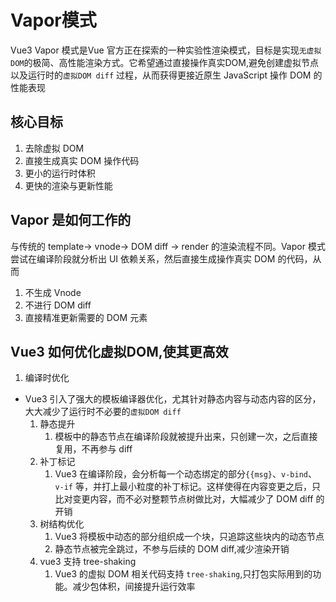 # Vapor模式

Vue3 Vapor 模式是Vue 官方正在探索的一种实验性渲染模式，目标是实现`无虚拟DOM`的极简、高性能渲染方式。它希望通过直接操作真实DOM,避免创建虚拟节点以及运行时的`虚拟DOM diff` 过程，从而获得更接近原生 JavaScript 操作 DOM 的性能表现

## 核心目标

1. 去除虚拟 DOM 
2. 直接生成真实 DOM 操作代码
3. 更小的运行时体积
4. 更快的渲染与更新性能

## Vapor 是如何工作的

与传统的 template-> vnode-> DOM diff -> render 的渲染流程不同。Vapor 模式尝试在编译阶段就分析出 UI 依赖关系，然后直接生成操作真实 DOM 的代码，从而

1. 不生成 Vnode
2. 不进行 DOM diff
3. 直接精准更新需要的 DOM 元素

## Vue3 如何优化虚拟DOM,使其更高效

1. 编译时优化

* Vue3 引入了强大的模板编译器优化，尤其针对静态内容与动态内容的区分，大大减少了运行时不必要的`虚拟DOM diff`
  1. 静态提升
      1. 模板中的静态节点在编译阶段就被提升出来，只创建一次，之后直接复用，不再参与 diff
  2. 补丁标记
     1. Vue3 在编译阶段，会分析每一个动态绑定的部分`{{msg}`、`v-bind`、`v-if` 等，并打上最小粒度的补丁标记。这样使得在内容变更之后，只比对变更内容，而不必对整颗节点树做比对，大幅减少了 DOM diff 的开销
  3. 树结构优化
     1. Vue3 将模板中动态的部分组织成一个块，只追踪这些块内的动态节点
     2. 静态节点被完全跳过，不参与后续的 DOM diff,减少渲染开销
  4. vue3 支持 tree-shaking
     1. Vue3 的虚拟 DOM 相关代码支持 `tree-shaking`,只打包实际用到的功能。减少包体积，间接提升运行效率

